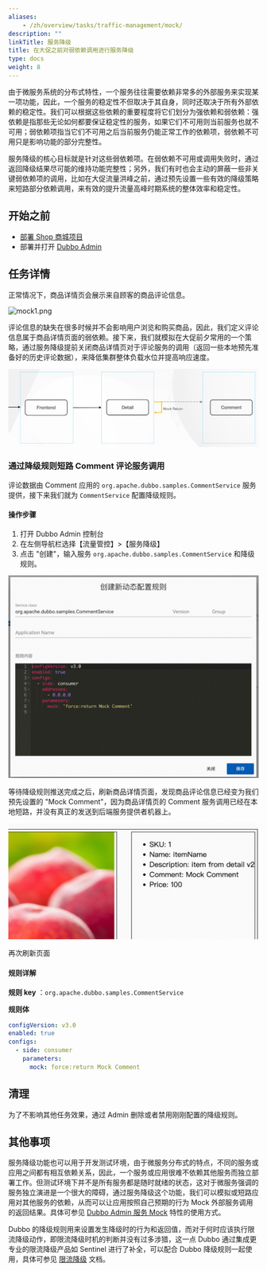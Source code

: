 ```yaml
---
aliases:
    - /zh/overview/tasks/traffic-management/mock/
description: ""
linkTitle: 服务降级
title: 在大促之前对弱依赖调用进行服务降级
type: docs
weight: 8
---
```




由于微服务系统的分布式特性，一个服务往往需要依赖非常多的外部服务来实现某一项功能，因此，一个服务的稳定性不但取决于其自身，同时还取决于所有外部依赖的稳定性。我们可以根据这些依赖的重要程度将它们划分为强依赖和弱依赖：强依赖是指那些无论如何都要保证稳定性的服务，如果它们不可用则当前服务也就不可用；弱依赖项指当它们不可用之后当前服务仍能正常工作的依赖项，弱依赖不可用只是影响功能的部分完整性。

服务降级的核心目标就是针对这些弱依赖项。在弱依赖不可用或调用失败时，通过返回降级结果尽可能的维持功能完整性；另外，我们有时也会主动的屏蔽一些非关键弱依赖项的调用，比如在大促流量洪峰之前，通过预先设置一些有效的降级策略来短路部分依赖调用，来有效的提升流量高峰时期系统的整体效率和稳定性。

## 开始之前

* [部署 Shop 商城项目](../#部署商场系统)
* 部署并打开 [Dubbo Admin](../.././../reference/admin/architecture/)

## 任务详情

正常情况下，商品详情页会展示来自顾客的商品评论信息。

![mock1.png](/imgs/v3/tasks/mock/mock1.png)

评论信息的缺失在很多时候并不会影响用户浏览和购买商品，因此，我们定义评论信息属于商品详情页面的弱依赖。接下来，我们就模拟在大促前夕常用的一个策略，通过服务降级提前关闭商品详情页对于评论服务的调用（返回一些本地预先准备好的历史评论数据），来降低集群整体负载水位并提高响应速度。

![mock0.png](/imgs/v3/tasks/mock/mock0.png)

### 通过降级规则短路 Comment 评论服务调用

评论数据由 Comment 应用的 `org.apache.dubbo.samples.CommentService` 服务提供，接下来我们就为 `CommentService` 配置降级规则。

#### 操作步骤
1. 打开 Dubbo Admin 控制台
2. 在左侧导航栏选择【流量管控】>【服务降级】
3. 点击 "创建"，输入服务 `org.apache.dubbo.samples.CommentService` 和降级规则。

![Admin 服务降级规则配置截图](/imgs/v3/tasks/mock/mock_admin.png)

等待降级规则推送完成之后，刷新商品详情页面，发现商品评论信息已经变为我们预先设置的 "Mock Comment"，因为商品详情页的 Comment 服务调用已经在本地短路，并没有真正的发送到后端服务提供者机器上。

![mock2.png](/imgs/v3/tasks/mock/mock2.png)

再次刷新页面

#### 规则详解

**规则 key** ：`org.apache.dubbo.samples.CommentService`

**规则体**

```yaml
configVersion: v3.0
enabled: true
configs:
  - side: consumer
    parameters:
      mock: force:return Mock Comment
```

## 清理
为了不影响其他任务效果，通过 Admin 删除或者禁用刚刚配置的降级规则。

## 其他事项

服务降级功能也可以用于开发测试环境，由于微服务分布式的特点，不同的服务或应用之间都有相互依赖关系，因此，一个服务或应用很难不依赖其他服务而独立部署工作。但测试环境下并不是所有服务都是随时就绪的状态，这对于微服务强调的服务独立演进是一个很大的障碍，通过服务降级这个功能，我们可以模拟或短路应用对其他服务的依赖，从而可以让应用按照自己预期的行为 Mock 外部服务调用的返回结果。具体可参见 [Dubbo Admin 服务 Mock](../.././../reference/admin/mock/) 特性的使用方式。

Dubbo 的降级规则用来设置发生降级时的行为和返回值，而对于何时应该执行限流降级动作，即限流降级时机的判断并没有过多涉猎，这一点 Dubbo 通过集成更专业的限流降级产品如 Sentinel 进行了补全，可以配合 Dubbo 降级规则一起使用，具体可参见 [限流降级](/zh-cn/overview/core-features/traffic/circuit-breaking/) 文档。
